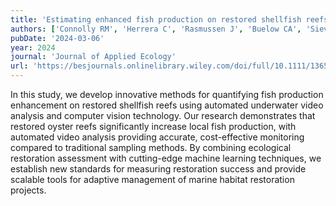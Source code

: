 ```yaml
---
title: 'Estimating enhanced fish production on restored shellfish reefs using automated data collection from underwater videos'
authors: ['Connolly RM', 'Herrera C', 'Rasmussen J', 'Buelow CA', 'Sievers M', 'Jinks KI', 'Brown CJ', 'Lopez-Marcano S', 'Sherman CDH', 'Martínez-Baena F', 'Martin B', 'Baring R', 'Reeves SE']
pubDate: '2024-03-06'
year: 2024
journal: 'Journal of Applied Ecology'
url: 'https://besjournals.onlinelibrary.wiley.com/doi/full/10.1111/1365-2664.14617'
---
```


In this study, we develop innovative methods for quantifying fish production enhancement on restored shellfish reefs using automated underwater video analysis and computer vision technology. Our research demonstrates that restored oyster reefs significantly increase local fish production, with automated video analysis providing accurate, cost-effective monitoring compared to traditional sampling methods. By combining ecological restoration assessment with cutting-edge machine learning techniques, we establish new standards for measuring restoration success and provide scalable tools for adaptive management of marine habitat restoration projects.
